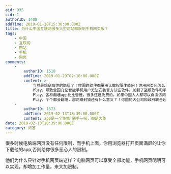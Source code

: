 ```yaml
---
aid: 935
cid: 1
authorID: 1408
addTime: 2019-01-28T15:30:00.000Z
title: 为什么中国互联网很多大型网站都限制手机网页版？
tags:
    - 中国
    - 互联网
    - 网站
    - 手机
    - 网页
comments:
    -
        authorID: 1518
        addTime: 2019-01-29T02:18:00.000Z
        content: >-
            当然是想窃取你的隐私了！你国的软件都要用无数权限才能用！你用网页它怎么读取你的通讯录短信位置信息？只有用app才方便获取！你国的知名公司都承认中国人愿意用隐私换便利了！还有什么好藏着掖着的？？？虽然全中国有超过4亿人使用（谷歌开发的）安卓Android智能手机，但中国政府封锁了谷歌的手机应用商店Google
            Play，导致全国几亿智能手机用户无法安装官方认证软件，加剧了盗版软件和手机病毒的泛滥。凡此种种，不胜枚举！当你打开谷歌商店Google
            Play，各种翻墙app比比皆是，很多还是免费的。如果中国人人都可以自由访问Google
            Play，个个都会翻墙，那网络封锁还有什么意义？！你国的大公司和政府联合起来偷窃听你们的隐私！然后禁止你们反抗！敢用app发反动言论的就查！反正证据确凿你也跑不了！隐私权？那是国外企业才遵守的！
    -
        authorID: 1573
        addTime: 2019-02-13T18:39:00.000Z
        content: app是一个鱼塘 随手一捞，都是大鱼
date: 2019-02-13T18:39:00.000Z
category: 问答
---
```


很多时候电脑端网页没有任何限制，而手机上面，你用浏览器打开页面满屏的让你下载他的app,否则给你很多恶心人的限制。

他们为什么只针对手机网页端这样？电脑网页可以享受全部功能，手机网页明明可以实现，却增加工作量，来大加限制。
